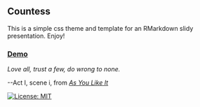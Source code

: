 ## Countess

This is a simple css theme and template for an RMarkdown slidy presentation. Enjoy!

### [Demo](https://alblaine.github.io/countess/)

*Love all, trust a few, do wrong to none.*

--Act I, scene i, from [*As You Like It*](http://shakespeare.mit.edu/asyoulikeit/full.html)

[![License: MIT](https://img.shields.io/badge/License-MIT-yellow.svg)](https://opensource.org/licenses/MIT)
